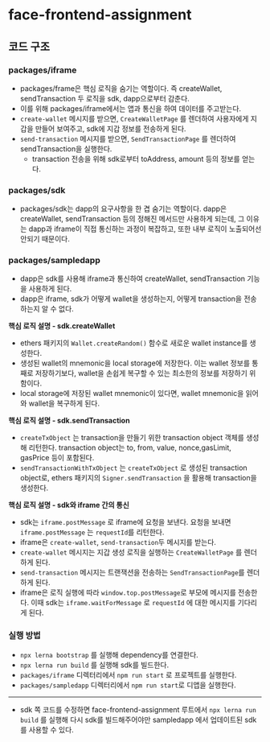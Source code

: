# face-frontend-assignment

## 코드 구조

### packages/iframe

- packages/frame은 핵심 로직을 숨기는 역할이다. 즉 createWallet, sendTransaction 두 로직을 sdk, dapp으로부터 감춘다.
- 이를 위해 packages/iframe에서는 앱과 통신을 하여 데이터를 주고받는다.
- `create-wallet` 메시지를 받으면, `CreateWalletPage` 를 렌더하여 사용자에게 지갑을 만들어 보여주고, sdk에 지갑 정보를 전송하게 된다.
- `send-transaction` 메시지를 받으면, `SendTransactionPage` 를 렌더하여 sendTransaction을 실행한다.
    - transaction 전송을 위해 sdk로부터 toAddress, amount 등의 정보를 얻는다.

### packages/sdk

- packages/sdk는 dapp의 요구사항을 한 겹 숨기는 역할이다. dapp은 createWallet, sendTransaction 등의 정해진 메서드만 사용하게 되는데, 그 이유는 dapp과 iframe이 직접 통신하는 과정이 복잡하고, 또한 내부 로직이 노출되어선 안되기 때문이다.

### packages/sampledapp

- dapp은 sdk를 사용해 iframe과 통신하여 createWallet, sendTransaction 기능을 사용하게 된다.
- dapp은 iframe, sdk가 어떻게 wallet을 생성하는지, 어떻게 transaction을 전송하는지 알 수 없다.

**핵심 로직 설명 - sdk.createWallet**

- ethers 패키지의 `Wallet.createRandom()` 함수로 새로운 wallet instance를 생성한다.
- 생성된 wallet의 mnemonic을 local storage에 저장한다. 이는 wallet 정보를 통째로 저장하기보다, wallet을 손쉽게 복구할 수 있는 최소한의 정보를 저장하기 위함이다.
- local storage에 저장된 wallet mnemonic이 있다면,  wallet mnemonic을 읽어와 wallet을 복구하게 된다.

**핵심 로직 설명 - sdk.sendTransaction**

- `createTxObject` 는 transaction을 만들기 위한 transaction object 객체를 생성해 리턴한다. transaction object는 to, from, value, nonce,gasLimit, gasPrice 등이 포함된다.
- `sendTransactionWithTxObject` 는 `createTxObject` 로 생성된 transaction object로, ethers 패키지의 `Signer.sendTransaction` 을 활용해 transaction을 생성한다.

**핵심 로직 설명 - sdk와 iframe 간의 통신**

- sdk는 `iframe.postMessage` 로 iframe에 요청을 보낸다. 요청을 보내면 `iframe.postMessage` 는 `requestId`를 리턴한다.
- iframe은 `create-wallet`, `send-transaction`두 메시지를 받는다.
- `create-wallet` 메시지는 지갑 생성 로직을 실행하는 `CreateWalletPage` 를 렌더하게 된다.
- `send-transaction` 메시지는 트랜잭션을 전송하는 `SendTransactionPage`를 렌더하게 된다.
- iframe은 로직 실행에 따라 `window.top.postMessage`로 부모에 메시지를 전송한다. 이때 sdk는 `iframe.waitForMessage` 로 `requestId` 에 대한 메시지를 기다리게 된다.

### 실행 방법

- `npx lerna bootstrap` 를 실행해 dependency를 연결한다.
- `npx lerna run build` 를 실행해 sdk를 빌드한다.
- `packages/iframe` 디렉터리에서 `npm run start` 로 프로젝트를 실행한다.
- `packages/sampledapp` 디렉터리에서 `npm run start`로 디앱을 실행한다.

---

- sdk 쪽 코드를 수정하면 face-frontend-assignment 루트에서 `npx lerna run build` 를 실행해 다시 sdk를 빌드해주어야만 sampledapp 에서 업데이트된 sdk를 사용할 수 있다.
